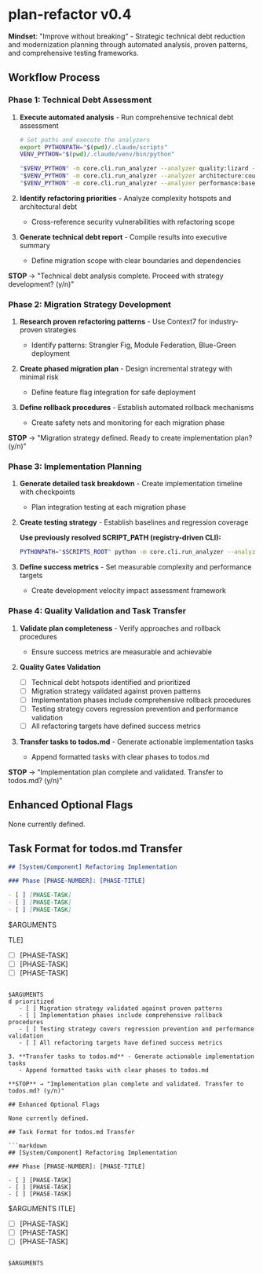 # plan-refactor v0.4

**Mindset**: "Improve without breaking" - Strategic technical debt reduction and modernization planning through automated analysis, proven patterns, and comprehensive testing frameworks.

## Workflow Process

### Phase 1: Technical Debt Assessment

1. **Execute automated analysis** - Run comprehensive technical debt assessment

   ```bash
   # Set paths and execute the analyzers
   export PYTHONPATH="$(pwd)/.claude/scripts"
   VENV_PYTHON="$(pwd)/.claude/venv/bin/python"

   "$VENV_PYTHON" -m core.cli.run_analyzer --analyzer quality:lizard --target . --output-format json
   "$VENV_PYTHON" -m core.cli.run_analyzer --analyzer architecture:coupling --target . --output-format json
   "$VENV_PYTHON" -m core.cli.run_analyzer --analyzer performance:baseline --target . --output-format json
   ```

2. **Identify refactoring priorities** - Analyze complexity hotspots and architectural debt

   - Cross-reference security vulnerabilities with refactoring scope

3. **Generate technical debt report** - Compile results into executive summary
   - Define migration scope with clear boundaries and dependencies

**STOP** → "Technical debt analysis complete. Proceed with strategy development? (y/n)"

### Phase 2: Migration Strategy Development

1. **Research proven refactoring patterns** - Use Context7 for industry-proven strategies

   - Identify patterns: Strangler Fig, Module Federation, Blue-Green deployment

2. **Create phased migration plan** - Design incremental strategy with minimal risk

   - Define feature flag integration for safe deployment

3. **Define rollback procedures** - Establish automated rollback mechanisms
   - Create safety nets and monitoring for each migration phase

**STOP** → "Migration strategy defined. Ready to create implementation plan? (y/n)"

### Phase 3: Implementation Planning

1. **Generate detailed task breakdown** - Create implementation timeline with checkpoints

   - Plan integration testing at each migration phase

2. **Create testing strategy** - Establish baselines and regression coverage

   **Use previously resolved SCRIPT_PATH (registry-driven CLI):**

   ```bash
   PYTHONPATH="$SCRIPTS_ROOT" python -m core.cli.run_analyzer --analyzer quality:coverage --target . --output-format json
   ```

3. **Define success metrics** - Set measurable complexity and performance targets
   - Create development velocity impact assessment framework

### Phase 4: Quality Validation and Task Transfer

1. **Validate plan completeness** - Verify approaches and rollback procedures

   - Ensure success metrics are measurable and achievable

2. **Quality Gates Validation**

   - [ ] Technical debt hotspots identified and prioritized
   - [ ] Migration strategy validated against proven patterns
   - [ ] Implementation phases include comprehensive rollback procedures
   - [ ] Testing strategy covers regression prevention and performance validation
   - [ ] All refactoring targets have defined success metrics

3. **Transfer tasks to todos.md** - Generate actionable implementation tasks
   - Append formatted tasks with clear phases to todos.md

**STOP** → "Implementation plan complete and validated. Transfer to todos.md? (y/n)"

## Enhanced Optional Flags

None currently defined.

## Task Format for todos.md Transfer

```markdown
## [System/Component] Refactoring Implementation

### Phase [PHASE-NUMBER]: [PHASE-TITLE]

- [ ] [PHASE-TASK]
- [ ] [PHASE-TASK]
- [ ] [PHASE-TASK]
```

$ARGUMENTS

TLE]

- [ ] [PHASE-TASK]
- [ ] [PHASE-TASK]
- [ ] [PHASE-TASK]
```

$ARGUMENTS
d prioritized
   - [ ] Migration strategy validated against proven patterns
   - [ ] Implementation phases include comprehensive rollback procedures
   - [ ] Testing strategy covers regression prevention and performance validation
   - [ ] All refactoring targets have defined success metrics

3. **Transfer tasks to todos.md** - Generate actionable implementation tasks
   - Append formatted tasks with clear phases to todos.md

**STOP** → "Implementation plan complete and validated. Transfer to todos.md? (y/n)"

## Enhanced Optional Flags

None currently defined.

## Task Format for todos.md Transfer

```markdown
## [System/Component] Refactoring Implementation

### Phase [PHASE-NUMBER]: [PHASE-TITLE]

- [ ] [PHASE-TASK]
- [ ] [PHASE-TASK]
- [ ] [PHASE-TASK]
```

$ARGUMENTS
ITLE]

- [ ] [PHASE-TASK]
- [ ] [PHASE-TASK]
- [ ] [PHASE-TASK]
```

$ARGUMENTS
